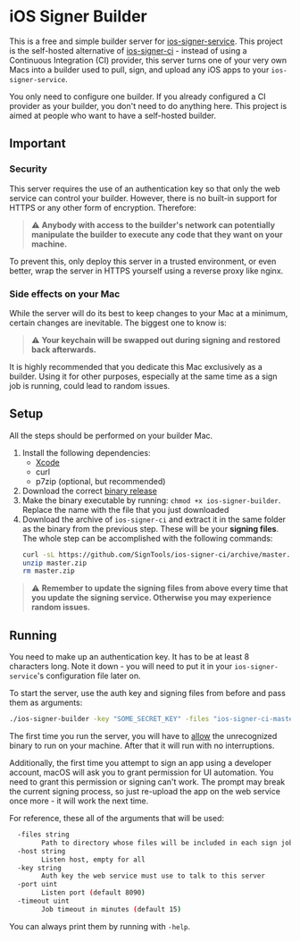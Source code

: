 # iOS Signer Builder

This is a free and simple builder server for [ios-signer-service](https://github.com/SignTools/ios-signer-service). This project is the self-hosted alternative of [ios-signer-ci](https://github.com/SignTools/ios-signer-ci) - instead of using a Continuous Integration (CI) provider, this server turns one of your very own Macs into a builder used to pull, sign, and upload any iOS apps to your `ios-signer-service`.

You only need to configure one builder. If you already configured a CI provider as your builder, you don't need to do anything here. This project is aimed at people who want to have a self-hosted builder.

## Important

### Security

This server requires the use of an authentication key so that only the web service can control your builder. However, there is no built-in support for HTTPS or any other form of encryption. Therefore:

> :warning: **Anybody with access to the builder's network can potentially manipulate the builder to execute any code that they want on your machine.**

To prevent this, only deploy this server in a trusted environment, or even better, wrap the server in HTTPS yourself using a reverse proxy like nginx.

### Side effects on your Mac

While the server will do its best to keep changes to your Mac at a minimum, certain changes are inevitable. The biggest one to know is:

> :warning: **Your keychain will be swapped out during signing and restored back afterwards.**

It is highly recommended that you dedicate this Mac exclusively as a builder. Using it for other purposes, especially at the same time as a sign job is running, could lead to random issues.

## Setup

All the steps should be performed on your builder Mac.

1. Install the following dependencies:
   - [Xcode](https://developer.apple.com/xcode/)
   - curl
   - p7zip (optional, but recommended)
2. Download the correct [binary release](https://github.com/SignTools/ios-signer-builder/releases)
3. Make the binary executable by running: `chmod +x ios-signer-builder`. Replace the name with the file that you just downloaded
4. Download the archive of `ios-signer-ci` and extract it in the same folder as the binary from the previous step. These will be your **signing files**. The whole step can be accomplished with the following commands:
   ```bash
   curl -sL https://github.com/SignTools/ios-signer-ci/archive/master.zip -o master.zip
   unzip master.zip
   rm master.zip
   ```

> :warning: **Remember to update the signing files from above every time that you update the signing service. Otherwise you may experience random issues.**

## Running

You need to make up an authentication key. It has to be at least 8 characters long. Note it down - you will need to put it in your `ios-signer-service`'s configuration file later on.

To start the server, use the auth key and signing files from before and pass them as arguments:

```bash
./ios-signer-builder -key "SOME_SECRET_KEY" -files "ios-signer-ci-master"
```

The first time you run the server, you will have to [allow](https://www.macworld.co.uk/how-to/mac-app-unidentified-developer-3669596/) the unrecognized binary to run on your machine. After that it will run with no interruptions.

Additionally, the first time you attempt to sign an app using a developer account, macOS will ask you to grant permission for UI automation. You need to grant this permission or signing can't work. The prompt may break the current signing process, so just re-upload the app on the web service once more - it will work the next time.

For reference, these all of the arguments that will be used:

```bash
  -files string
    	Path to directory whose files will be included in each sign job. Should at least contain a signer script 'sign.sh'
  -host string
    	Listen host, empty for all
  -key string
    	Auth key the web service must use to talk to this server
  -port uint
    	Listen port (default 8090)
  -timeout uint
    	Job timeout in minutes (default 15)
```

You can always print them by running with `-help`.
